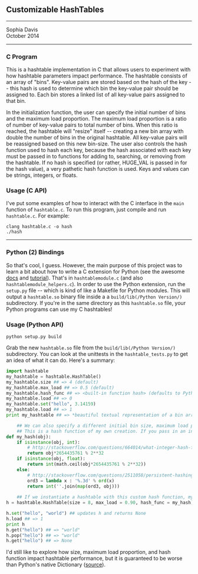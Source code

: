 ## Customizable HashTables

----------

Sophia Davis  
October 2014

----------
### C Program
This is a hashtable implementation in C that allows users to experiment with how hashtable parameters impact performance. The hashtable consists of an array of "bins". Key-value pairs are stored based on the hash of the key -- this hash is used to determine which bin the key-value pair should be assigned to. Each bin stores a linked list of all key-value pairs assigned to that bin.  

In the initialization function, the user can specify the initial number of bins and the maximum load proportion. The maximum load proportion is a ratio of number of key-value pairs to total number of bins. When this ratio is reached, the hashtable will "resize" itself -- creating a new bin array with double the number of bins in the original hashtable. All key-value pairs will be reassigned based on this new bin-size. The user also controls the hash function used to hash each key, because the hash associated with each key must be passed in to functions for adding to, searching, or removing from the hashtable. If no hash is specified (or rather, HUGE_VAL is passed in for the hash value), a very pathetic hash function is used. Keys and values can be strings, integers, or floats. 

### Usage (C API)

I've put some examples of how to interact with the C interface in the `main` function of `hashtable.c`. To run this program, just compile and run `hashtable.c`. For example: 
 
```
clang hashtable.c -o hash   
./hash
```

----------
### Python (2) Bindings
So that's cool, I guess. However, the main purpose of this project was to learn a bit about how to write a C extension for Python (see the awesome [docs](https://docs.python.org/2/c-api/) and [tutorial](https://docs.python.org/2/extending/extending.html)). That's in `hashtablemodule.c` (and also `hashtablemodule_helpers.c`). In order to use the Python extension, run the `setup.py` file -- which is kind of like a Makefile for Python modules. This will output a `hashtable.so` binary file inside a a `build/lib(/Python Version/)` subdirectory. If you're in the same directory as this `hashtable.so` file, your Python programs can use my C hashtables!  

### Usage (Python API)  
```
python setup.py build
```
Grab the new `hashtable.so` file from the `build/lib(/Python Version/)` subdirectory. You can look at the unittests in the `hashtable_tests.py` to get an idea of what it can do. Here's a summary:  
``` python  
import hashtable  
my_hashtable = hashtable.HashTable()
my_hashtable.size ## => 4 (default)
my_hashtable.max_load ## => 0.5 (default)
my_hashtable.hash_func ## => <built-in function hash> (defaults to Python's built in hash function)
my_hashtable.load ## => 0
my_hashtable.set("hello", 3.14159)
my_hashtable.load ## => 1
print my_hashtable ## => *beautiful textual representation of a bin array with linked lists*

	## We can also specify a different initial bin size, maximum load proportion, and hash function:  
	## This is a hash function of my own creation. If you pass in an int or a float, it does this one thing I found on StackOverflow. If you pass in a string, it does this other thing I found on SO. Clearly an awesome hash function.
def my_hash(obj):
    if isinstance(obj, int):
        # http://stackoverflow.com/questions/664014/what-integer-hash-function-are-good-that-accepts-an-integer-hash-key
        return obj*2654435761 % 2**32
    if isinstance(obj, float):
        return int(math.ceil(obj*2654435761 % 2**32))
    else:
        # http://stackoverflow.com/questions/2511058/persistent-hashing-of-strings-in-python
        ord3 = lambda x : '%.3d' % ord(x)
        return int(''.join(map(ord3, obj)))
        
	## If we instantiate a hashtable with this custom hash function, my C program will call the Python function!
h = hashtable.HashTable(size = 8, max_load = 0.90, hash_func = my_hash)

h.set("hello", "world") ## updates h and returns None
h.load ## => 1
print h
h.get("hello") ## => "world"
h.pop("hello") ## => "world"
h.get("hello") ## => None 
``` 	
I'd still like to explore how size, maximum load proportion, and hash function impact hashtable performance, but it is guaranteed to be worse than Python's native Dictionary ([source](http://svn.python.org/projects/python/trunk/Objects/dictobject.c)). 